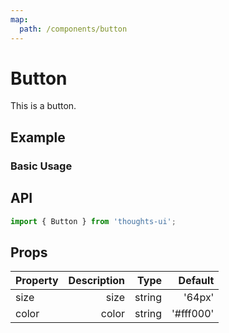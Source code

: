 ```yaml
---
map:
  path: /components/button
---
```


# Button

This is a button.

## Example

### Basic Usage

<demo src="./demo/demo.vue"
  language="vue"
  title="Basic useage"
  desc="This is a button.">
</demo>

## API

```ts
import { Button } from 'thoughts-ui';
```

## Props

| Property | Description |   Type |   Default |
| -------- | ----------: | -----: | --------: |
| size     |        size | string |    '64px' |
| color    |       color | string | '#fff000' |
